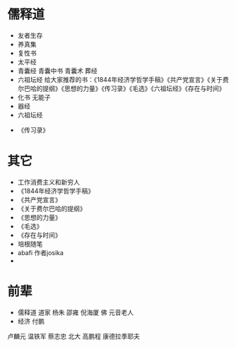 # 儒释道
* 友者生存
* 养真集
* 复性书
* 太平经
* 青囊经 青囊中书 青囊术 葬经
* 六祖坛经 给大家推荐的书：《1844年经济学哲学手稿》《共产党宣言》《关于费尔巴哈的提纲》《思想的力量》《传习录》《毛选》《六祖坛经》《存在与时间》
* 化书   无能子
* 器经
* 六祖坛经
- 《传习录》

# 其它
- 工作消费主义和新穷人
- 《1844年经济学哲学手稿》
- 《共产党宣言》
- 《关于费尔巴哈的提纲》
- 《思想的力量》
- 《毛选》
- 《存在与时间》 ​
- 培根随笔
- abafi 作者josika
- 

# 前辈
- 儒释道
	道家 杨朱 邵雍 倪海厦
	佛 元音老人
- 经济
	付鹏

卢麟元
温铁军
蔡志忠
北大 高鹏程
康德拉季耶夫

